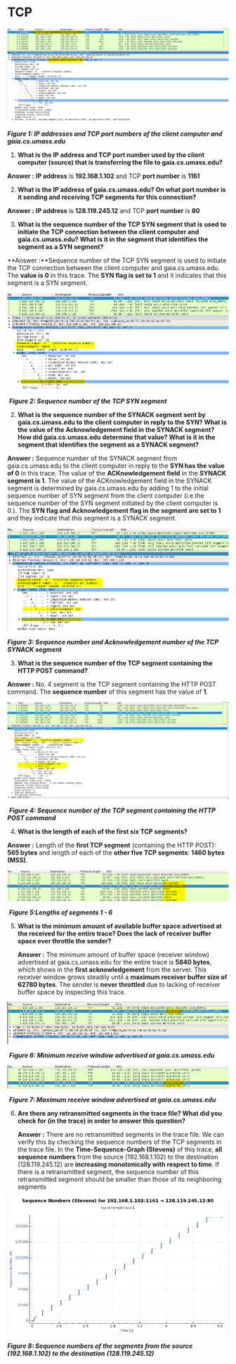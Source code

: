 # TCP

![](images/q3p1.png)

   ***Figure 1: IP addresses and TCP port numbers of the client computer and gaia.cs.umass.edu***                                                              

1. **What is the IP address and TCP port number used by the client computer (source) that is transferring the file to gaia.cs.umass.edu?**

  **Answer :** **IP address** is **192.168.1.102** and TCP **port number** is **1161**

2. **What is the IP address of gaia.cs.umass.edu? On what port number is it sending and receiving TCP segments for this connection?**

  **Answer :**  **IP address** is **128.119.245.12** and TCP **port number** is **80**

3. **What is the sequence number of the TCP SYN segment that is used to initiate the TCP connection between the client computer and gaia.cs.umass.edu? What is it in the segment that identifies the segment as a SYN segment?**

  **Answer :**Sequence number of the TCP SYN segment is used to initiate the TCP connection between the client computer and gaia.cs.umass.edu. The **value is 0** in this trace. The **SYN flag is set to 1** and it indicates that this segment is a SYN segment.

![](images/q3p11.png)

​                                         ***Figure 2: Sequence number of the TCP SYN segment***

2. **What is the sequence number of the SYNACK segment sent by gaia.cs.umass.edu to the client computer in reply to the SYN? What is the value of the Acknowledgement field in the SYNACK segment? How did  gaia.cs.umass.edu  determine that value? What is it in the segment that identifies the segment as a SYNACK segment?**

  **Answer :** Sequence number of the SYNACK segment from gaia.cs.umass.edu to the client computer in reply to the **SYN has the value of 0** in this trace. The value of the **ACKnowledgement field** in the **SYNACK segment is 1**. The value of the ACKnowledgement field in the SYNACK segment is determined by gaia.cs.umass.edu by adding 1 to the initial sequence number of SYN segment from the client computer (i.e.the sequence number of the SYN segment initiated by the client computer is 0.). The **SYN flag and Acknowledgement flag in the segment are set to 1** and they indicate that this segment is a SYNACK segment.

![](images/q3p21.png)

***Figure 3: Sequence number and Acknowledgement number of the TCP SYNACK segment***

3. **What is the sequence number of the TCP segment containing the HTTP POST command?**

  **Answer :**  No. 4 segment is the TCP segment containing the HTTP POST command. The **sequence number** of this segment has the value of **1**.

![](images/q3p3.png)

​           ***Figure 4: Sequence number of the TCP segment containing the HTTP POST command***

4. **What is the length of each of the first six TCP segments?**

  **Answer :** Length of the **first TCP segment** (containing the HTTP POST): **565 bytes** and length of each of the **other five TCP segments**: **1460 bytes (MSS)**.

![](images/q3p4.png)

​                                                             ***Figure 5:Lengths of segments 1 - 6***

5. **What is the minimum amount of available buffer space advertised at the received for the entire trace? Does the lack of receiver buffer space ever throttle the sender?**

   **Answer :** The minimum amount of buffer space (receiver window) advertised at gaia.cs.umass.edu for the entire trace is **5840 bytes**, which shows in the **first acknowledgement** from the server. This receiver window grows steadily until a **maximum receiver buffer size of 62780 bytes**. The sender is **never throttled** due to lacking of receiver buffer space by inspecting this trace. 

![](images/q3p5min.png)

​                              ***Figure 6: Minimum receive window advertised at gaia.cs.umass.edu***

![](images/q3p5.png)

​                            ***Figure 7: Maximum receive window advertised at gaia.cs.umass.edu***

6. **Are there any retransmitted segments in the trace file? What did you check for (in the trace) in order to answer this question?**

   **Answer :** There are no retransmitted segments in the trace file. We can verify this by checking the sequence numbers of the TCP segments in the trace file. In the **Time-Sequence-Graph (Stevens)** of this trace, **all sequence numbers** from the source (192.168.1.102) to the destination (128.119.245.12) are **increasing monotonically with respect to time**. If there is a retransmitted segment, the sequence number of this retransmitted segment should be smaller than those of its neighboring segments

![](images/q3p6.png)

***Figure 8: Sequence numbers of the segments from the source (192.168.1.102) to the destination***
***(128.119.245.12)***